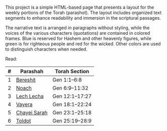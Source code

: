 This project is a simple HTML-based page that presents a layout for the weekly portions of the Torah (parashot). The layout includes organized text segments to enhance readability and immersion in the scriptural passages.

The narrative text is arranged in paragraphs without styling, while the voices of the various characters (quotations) are contained in colored frames. Blue is reserved for Hashem and other heavenly figures, while green is for righteous people and red for the wicked. Other colors are used to distinguish characters when needed.

Read:

| #   | Parashah                                                                     | Torah Section  |
| --- | ---------------------------------------------------------------------------- | -------------- |
| 1   | [Bereshit](https://eudroa00.github.io/parashot-besefer/bereshit.html)        | Gen 1:1–6:8    |
| 2   | [Noach](https://eudroa00.github.io/parashot-besefer/noach.html)              | Gen 6:9–11:32  |
| 3   | [Lech Lecha](https://eudroa00.github.io/parashot-besefer/lechlecha.html)     | Gen 12:1–17:27 |
| 4   | [Vayera](https://eudroa00.github.io/parashot-besefer/vayera.html)            | Gen 18:1–22:24 |
| 5   | [Chayei Sarah](https://eudroa00.github.io/parashot-besefer/chayeisarah.html) | Gen 23:1–25:18 |
| 6   | [Toldot](https://eudroa00.github.io/parashot-besefer/toldot.html)            | Gen 25:19–28:9 |
